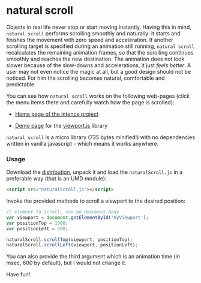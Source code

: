 
natural scroll
==============

Objects in real life never stop or start moving instantly. Having this
in mind, `natural scroll` performs scrolling smoothly and naturally:
it starts and finishes the movement with zero speed and
acceleration. If another scrolling target is specified during an
animation still running, `natural scroll` recalculates the remaining
animation frames, so that the scrolling continues smoothly and reaches
the new destination. The animation does not look slower because of the
slow-downs and accelerations, it just *feels better*. A user may not
even notice the magic at all, but a good design should not be
noticed. For him the scrolling becomes natural, comfortable and
predictable.

You can see how `natural scroll` works on the following web-pages
(click the menu items there and carefully watch how the page is
scrolled):

- [Home page of the intence project](http://asvd.github.io/intence)

- [Demo page](http://asvd.github.io/viewport/) for the
  [viewport.js](https://github.com/asvd/viewport) library

`natural scroll` is a micro library (735 bytes minified!) with no
dependencies written in vanilla javascript - which means it works
anywhere.


### Usage

Download the
[distribution](https://github.com/asvd/naturalScroll/releases/download/v0.1.0/naturalScroll-0.1.0.tar.gz),
unpack it and load the `naturalScroll.js` in a preferable way (that is
an UMD module):

```html
<script src="naturalScroll.js"></script>
```


Invoke the provided methods to scroll a viewport to the desired
position:

```js
// element to scroll, can be document.body
var viewport = document.getElementById('myViewport');
var positionTop = 1000;
var positionLeft = 500;

naturalScroll.scrollTop(viewport, positionTop);
naturalScroll.scrollLeft(viewport, positionLeft);
```

You can also provide the third argument which is an animation time (in
msec, 600 by default), but I would not change it.

Have fun!


